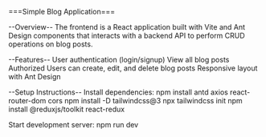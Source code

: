 ===Simple Blog Application===

--Overview--
The frontend is a React application built with Vite and Ant Design components that interacts with a backend API to perform CRUD operations on blog posts.

--Features--
User authentication (login/signup)
View all blog posts
Authorized Users can create, edit, and delete blog posts
Responsive layout with Ant Design

--Setup Instructions--
Install dependencies:
npm install antd axios react-router-dom cors
npm install -D tailwindcss@3
npx tailwindcss init
npm install @reduxjs/toolkit react-redux

Start development server:
npm run dev
